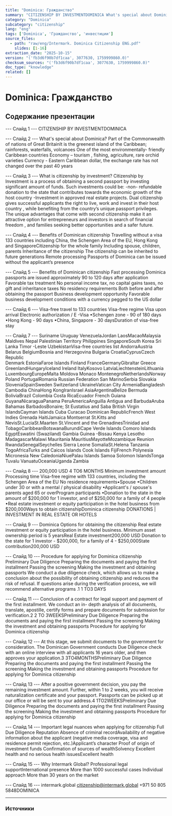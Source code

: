 ```yaml
---
title: "Dominica: Гражданство"
summary: "CITIZENSHIP BY INVESTMENTDOMINICA What's special about Dominica?"
category: "Dominica"
subcategory: "citizenship"
lang: "eng"
tags: ['Dominica', 'Гражданство', 'инвестиции']
source_files:
  - path: "raw/eng/Intermark. Dominica Citizenship ENG.pdf"
    slides: [1-16]
extraction_date: "2025-10-15"
version: "('fb3d6f90b7df1caa', 3077630, 1759999860.0)"
checksum_sources: "('fb3d6f90b7df1caa', 3077630, 1759999860.0)"
doc_type: "knowledge"
related: []
---
```


# Dominica: Гражданство

## Содержание презентации

--- Слайд 1 ---
CITIZENSHIP BY INVESTMENTDOMINICA

--- Слайд 2 ---
What's special about 
Dominica?
Part of the Commonwealth 
of nations of Great BritainIt is the  greenest island of the Caribbean;  
rainforests, waterfalls, volcanoes
One of the most environmentally- friendly 
Caribbean countries
Economy – tourism , fishing, agriculture, 
rare orchid varieties
Currency  - Eastern Caribbean dollar, the exchange 
rate has not changed over the past 40 years

--- Слайд 3 ---
What is citizenship 
by investment? 
Citizenship by Investment is a process of obtaining a second passport 
by investing significant amount of funds. Such investments could be:
-non- refundable donation to the state that contributes towards the 
economic growth of the host country
-Investment in approved real estate projects.
Dual citizenship gives successful applicants the right to live, work and 
invest in their host country , while benefiting from the country’s unique 
passport privileges. The unique advantages that come with second citizenship make it an attractive option for entrepreneurs and investors in search of financial freedom , and families seeking better 
opportunities and a safer future.

--- Слайд 4 ---
Benefits
of Dominican citizenship
Travelling without a visa
133 countries including China, the Schengen Area of 
the EU, Hong Kong and SingaporeCitizenship for the whole family
Including spouse, children, parents
Inheritance of the citizenship
The citizenship can be inherited to future generations
Remote processing
Passports of Dominica can be issued without the applicant’s presence

--- Слайд 5 ---
Benefits
of Dominican citizenship
Fast processing
Dominica passports are issued approximately 
90 to 120 days after application
Favorable tax treatment
No personal income tax, no capital gains taxes, no gift and inheritance taxes
No residency requirements
Both before and after obtaining the passport
Business development opportunity
Favorable business development conditions with a currency pegged to the US dollar

--- Слайд 6 ---
Visa-free travel to 133 countries
Visa-free regime
Visa upon arrival
Electronic authorization / E -Visa
•Schengen zone - 90 of 180 days
•Hong Kong - 90 days
•China, Singapore -  30 daysDuration of visa-free stay

--- Слайд 7 ---
Suriname
Uruguay
VenezuelaJordan
LaosMacaoMalaysia
Maldives
Nepal
Palestinian Territory
Philippines
SingaporeSouth Korea
Sri Lanka
Timor -Leste
UzbekistanVisa-free countries list
AndorraAustria
Belarus
BelgiumBosnia and Herzegovina
Bulgaria
CroatiaCyprusCzech Republic  
Denmark
EstoniaFaroe Islands
Finland
FranceGermanyGibraltar
Greece
GreenlandHungaryIceland
Ireland
ItalyKosovo
LatviaLiechtensteinLithuania
LuxembourgEuropeMalta
Moldova
Monaco
MontenegroNetherlandsNorway
Poland
PortugalRomania
Russian Federation
San MarinoSerbia
Slovakia
SloveniaSpainSweden
Switzerland
UkraineVatican City
ArmeniaBangladesh
Cambodia 
ChinaHong KongIranIsrael
AsiaArgentinaBelize
Bermuda
BoliviaBrazil
Colombia
Costa RicaEcuador
French Guiana
GuyanaNicaraguaPanama
PeruAmericaAnguilla
Antigua and BarbudaAruba
Bahamas
BarbadosBonaire; St Eustatius and 
Saba
British Virgin IslandsCayman Islands Cuba 
Curacao
Dominican RepublicFrench West Indies
Grenada
HaitiJamaica
Montserrat
St.Kitts and NevisSt.LuciaSt.Maarten
St.Vincent and the 
GrenadinesTrinidad and TobagoCaribbeanBotswanaBurundiCape Verde Islands
Comoro Islands
EgyptEswatini (Swaziland)
Gambia
Guinea -Bissau
Kenya
Lesotho
MadagascarMalawi
Mauritania
MauritiusMayotteMozambique
Reunion
RwandaSenegalSeychelles
Sierra Leone
SomaliaSt.Helena
Tanzania
TogoAfricaTurks and Caicos Islands
Cook Islands
FijiFrench Polynesia
Micronesia
New CaledoniaNiuePalau Islands
Samoa
Solomon IslandsTonga
Tuvalu
VanuatuOceaniaUganda
Zambia

--- Слайд 8 ---
200,000 USD 4 TO6 MONTHS
Minimum investment amount Processing time
Visa-free regime with 133  countries, including the Schengen Area of the EU
No residence requirements•Spouse
•Children  under 30 or with a mental / physical disability
•Applicant's / spouse's parents aged 65 or overProgram participants
•Donation to the state in the amount of $200,000 for 1 
investor, and of $250,000 for a family of 4 people
•Real estate investment or equity participation in the hotel 
business from $200,000Ways to obtain citizenshipDominica citizenship
DONATIONS | INVESTMENT IN REAL ESTATE OR HOTELS

--- Слайд 9 ---
Dominica
Options for obtaining the citizenship
Real estate investment or equity participation in 
the hotel business.
Minimum asset ownership period is 5 yearsReal Estate investment200,000 USD
Donation to the state for 1 investor - 
$200,000, for a family of 4 - $250,000State contribution200,000 USD

--- Слайд 10 ---
Procedure for applying
for Dominica citizenship
Preliminary Due Diligence
Preparing the documents and paying the first installment 
Passing the screening 
Making the investment and obtaining passports 
We conduct a due diligence check, which allows us to make a 
conclusion about the possibility of obtaining citizenship and reduces the risk of refusal.
If questions arise during the verification process, we will 
recommend alternative programs .1
1 TO3 DAYS

--- Слайд 11 ---
Conclusion of a contract for legal support and payment of the 
first installment.
We conduct an in- depth analysis of all documents, translate, 
apostille, certify forms and prepare documents for submission 
for verification.2
2 TO 3WEEKSPreliminary Due Diligence
Preparing the documents and paying the first installment 
Passing the screening 
Making the investment and obtaining passports Procedure for applying
for Dominica citizenship

--- Слайд 12 ---
At this stage, we submit documents to the  government for 
consideration.
The Dominican Government conducts Due Diligence check 
with an online interview with all applicants 16 years older, and then approves your application.3
3TO4MONTHSPreliminary Due Diligence
Preparing the documents and paying the first installment 
Passing the screening 
Making the investment and obtaining passports Procedure for applying
for Dominica citizenship

--- Слайд 13 ---
After a positive government decision, you pay the  
remaining investment amount. Further, within 1 to 2 weeks, you will receive naturalization certificate  and your passport.
Passports can be picked up at our office or will be sent to 
your address.4
1TO2WEEKSPreliminary Due Diligence
Preparing the documents and paying the first installment 
Passing the screening 
Making the investment and obtaining passports Procedure for applying
for Dominica citizenship

--- Слайд 14 ---
Important legal nuances when applying for citizenship
Full Due Diligence 
Reputation
Absence of criminal recordAvailability of negative information 
about the applicant (negative media coverage, visa and residence permit rejection, etc.)Applicant’s character
Proof of origin of investment funds
Confirmation of sources of wealthSolvency
Excellent health and no serious 
health issuesExcellent health

--- Слайд 15 ---
Why Intermark 
Global?
Professional legal supportInternational presence
More than 1000 successful cases
Individual approach
More than 30 years on the market

--- Слайд 16 ---
intermark.global citizenship@intermark.global +971 50 805 5848DOMINICA


---

### Источники
[^src1]: raw/Intermark. Dominica Citizenship ENG.pdf → слайды 1–16
